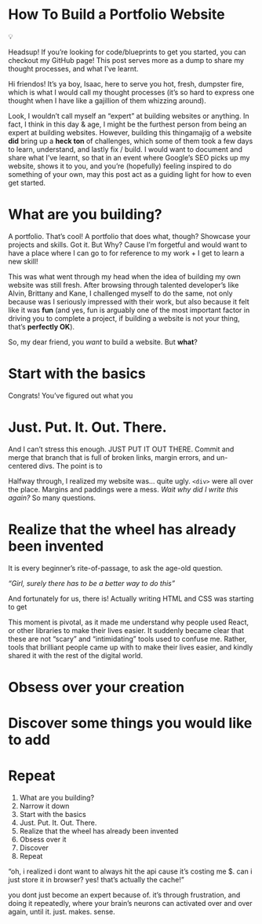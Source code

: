 # How To Build a Portfolio Website

<aside>
💡

Headsup! If you’re looking for code/blueprints to get you started, you can checkout my GitHub page! This post serves more as a dump to share my thought processes, and what I’ve learnt.

</aside>

Hi friendos! It’s ya boy, Isaac, here to serve you hot, fresh, dumpster fire, which is what I would call my thought processes (it’s so hard to express one thought when I have like a gajillion of them whizzing around). 

Look, I wouldn’t call myself an “expert” at building websites or anything. In fact, I think in this day & age, I might be the furthest person from being an expert at building websites. However, building this thingamajig of a website **did** bring up a **heck ton** of challenges, which some of them took a few days to learn, understand, and lastly fix / build. I would want to document and share what I’ve learnt, so that in an event where Google’s SEO picks up my website, shows it to you, and you’re (hopefully) feeling inspired to do something of your own, may this post act as a guiding light for how to even get started. 

# What are you building?

A portfolio. That’s cool! A portfolio that does what, though? Showcase your projects and skills. Got it. But Why? Cause I’m forgetful and would want to have a place where I can go to for reference to my work + I get to learn a new skill! 

This was what went through my head when the idea of building my own website was still fresh. After browsing through talented developer’s like Alvin, Brittany and Kane, I challenged myself to do the same, not only because was I seriously impressed with their work, but also because it felt like it was **fun** (and yes, fun is arguably one of the most important factor in driving you to complete a project, if building a website is not your thing, that’s **perfectly OK**).

So, my dear friend, you *want* to build a website. But **what**?

# Start with the basics

Congrats! You’ve figured out what you

# Just. Put. It. Out. There.

And I can’t stress this enough. JUST PUT IT OUT THERE. Commit and merge that branch that is full of broken links, margin errors, and un-centered divs. The point is to 

Halfway through, I realized my website was… quite ugly. `<div>` were all over the place. Margins and paddings were a mess. *Wait why did I write this again?* So many questions. 

# Realize that the wheel has already been invented

It is every beginner’s rite-of-passage, to ask the age-old question. 

*“Girl, surely there has to be a better way to do this”* 

And fortunately for us, there is! Actually writing HTML and CSS was starting to get 

This moment is pivotal, as it made me understand why people used React, or other libraries to make their lives easier. It suddenly became clear that these are not “scary” and “intimidating” tools used to confuse me. Rather, tools that brilliant people came up with to make their lives easier, and kindly shared it with the rest of the digital world. 

# Obsess over your creation

# Discover some things you would like to add

# Repeat

1. What are you building? 
2. Narrow it down 
3. Start with the basics
4. Just. Put. It. Out. There.
5. Realize that the wheel has already been invented
6. Obsess over it
7. Discover 
8. Repeat

“oh, i realized i dont want to always hit the api cause it’s costing me $. can i just store it in browser? yes! that’s actually the cache!” 

you dont just become an expert because of. it’s through frustration, and doing it repeatedly, where your brain’s neurons can activated over and over again, until it. just. makes. sense.